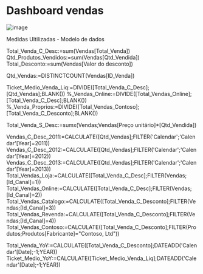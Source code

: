 # Dashboard vendas

![image](https://github.com/pmachadocode/dashboard_vendas/assets/49794067/416f38b9-2dce-4434-8e98-fbb3a4bd8476)


Medidas Ultilizadas - Modelo de dados

Total_Venda_C_Desc:=sum(Vendas[Total_Venda])
Qtd_Produtos_Vendidos:=sum(Vendas[Qtd_Vendida])
Total_Desconto:=sum(Vendas[Valor do desconto])

Qtd_Vendas:=DISTINCTCOUNT(Vendas[ID_Venda])

Ticket_Medio_Venda_Liq:=DIVIDE([Total_Venda_C_Desc];[Qtd_Vendas];BLANK())
%_Vendas_Online:=DIVIDE([Total_Vendas_Online];[Total_Venda_C_Desc];BLANK())
%_Venda_Proprios:=DIVIDE([Total_Vendas_Contoso];[Total_Venda_C_Desconto];BLANK())

Total_Venda_S_Desc:=sumx(Vendas;Vendas[Preço unitário]*[Qtd_Vendida])

Vendas_C_Desc_2011:=CALCULATE([Qtd_Vendas];FILTER('Calendar';'Calendar'[Year]=2011))
Vendas_C_Desc_2012:=CALCULATE([Qtd_Vendas];FILTER('Calendar';'Calendar'[Year]=2012))
Vendas_C_Desc_2013:=CALCULATE([Qtd_Vendas];FILTER('Calendar';'Calendar'[Year]=2013))
Total_Vendas_Loja:=CALCULATE([Total_Venda_C_Desc];FILTER(Vendas;[Id_Canal]=1))
Total_Vendas_Online:=CALCULATE([Total_Venda_C_Desc];FILTER(Vendas;[Id_Canal]=2))
Total_Vendas_Catalogo:=CALCULATE([Total_Venda_C_Desconto];FILTER(Vendas;[Id_Canal]=3))
Total_Vendas_Revenda:=CALCULATE([Total_Venda_C_Desconto];FILTER(Vendas;[Id_Canal]=4))
Total_Vendas_Contoso:=CALCULATE([Total_Venda_C_Desconto];FILTER(Produtos;Produtos[Fabricante]="Contoso, Ltd"))
 
Total_Venda_YoY:=CALCULATE([Total_Venda_C_Desconto];DATEADD('Calendar'[Date];-1;YEAR))
Ticket_Medio_YoY:=CALCULATE([Ticket_Medio_Venda_Liq];DATEADD('Calendar'[Date];-1;YEAR))
